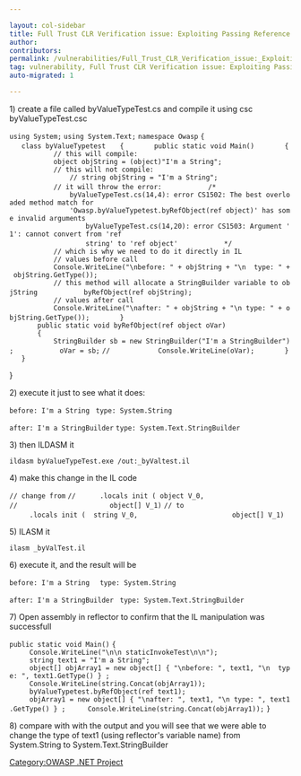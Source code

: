 ```yaml
---

layout: col-sidebar
title: Full Trust CLR Verification issue: Exploiting Passing Reference Types by Reference.md
author: 
contributors: 
permalink: /vulnerabilities/Full_Trust_CLR_Verification_issue:_Exploiting_Passing_Reference_Types_by_Reference
tag: vulnerability, Full Trust CLR Verification issue: Exploiting Passing Reference Types by Reference.md
auto-migrated: 1

---
```


1\) create a file called byValueTypeTest.cs and compile it using csc
byValueTypeTest.csc

`using System;`
`using System.Text;`
`namespace Owasp`
`{`
`   class byValueTypetest`
`   {`
`       public static void Main()`
`       {`
`           // this will compile:`
`           object objString = (object)"I'm a String";`
`           // this will not compile:`
`               // string objString = "I'm a String";`
`           // it will throw the error:`
`           /*`
`               byValueTypeTest.cs(14,4): error CS1502: The best overloaded method match for`
`               'Owasp.byValueTypetest.byRefObject(ref object)' has some invalid arguments`
`                   byValueTypeTest.cs(14,20): error CS1503: Argument '1': cannot convert from 'ref`
`                   string' to 'ref object'`
`           */`
`           // which is why we need to do it directly in IL`
`           // values before call`
`           Console.WriteLine("\nbefore: " + objString + "\n  type: " + objString.GetType());`
`           // this method will allocate a StringBuilder variable to objString`
`           byRefObject(ref objString);`
`           // values after call`
`           Console.WriteLine("\nafter: " + objString + "\n type: " + objString.GetType());`
`       }       `
`       public static void byRefObject(ref object oVar)`
`       {                   `
`           StringBuilder sb = new StringBuilder("I'm a StringBuilder");`
`           oVar = sb;`
`//            Console.WriteLine(oVar);`
`       }`
`   }`

}

2\) execute it just to see what it does:

`before: I'm a String`
` type: System.String`

`after: I'm a StringBuilder`
`type: System.Text.StringBuilder`

3\) then ILDASM it

`ildasm byValueTypeTest.exe /out:_byValtest.il`

4\) make this change in the IL code

`// change from`
`//      .locals init ( object V_0,`
`//                       object[] V_1)`
`// to`
`     .locals init (  string V_0,`
`                       object[] V_1)`

5\) ILASM it

`ilasm _byValTest.il`

6\) execute it, and the result will be

`before: I'm a String`
`  type: System.String`

`after: I'm a StringBuilder`
` type: System.Text.StringBuilder`

7\) Open assembly in reflector to confirm that the IL manipulation was
successfull

`public static void Main()`
`{`
`     Console.WriteLine("\n\n staticInvokeTest\n\n");`
`     string text1 = "I'm a String";`
`     object[] objArray1 = new object[] { "\nbefore: ", text1, "\n  type: ", text1.GetType() } ;`
`     Console.WriteLine(string.Concat(objArray1));`
`     byValueTypetest.byRefObject(ref text1);`
`     objArray1 = new object[] { "\nafter: ", text1, "\n type: ", text1.GetType() } ;`
`     Console.WriteLine(string.Concat(objArray1));`
`}`

8\) compare with with the output and you will see that we were able to
change the type of text1 (using reflector's variable name) from
System.String to System.Text.StringBuilder

[Category:OWASP .NET Project](Category:OWASP_.NET_Project "wikilink")